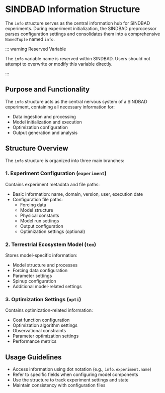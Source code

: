 # SINDBAD Information Structure

The `info` structure serves as the central information hub for SINDBAD experiments. During experiment initialization, the SINDBAD preprocessor parses configuration settings and consolidates them into a comprehensive `NamedTuple` named `info`.

::: warning Reserved Variable

The `info` variable name is reserved within SINDBAD. Users should not attempt to overwrite or modify this variable directly.

:::

## Purpose and Functionality

The `info` structure acts as the central nervous system of a SINDBAD experiment, containing all necessary information for:
- Data ingestion and processing
- Model initialization and execution
- Optimization configuration
- Output generation and analysis

## Structure Overview

The `info` structure is organized into three main branches:

### 1. Experiment Configuration (`experiment`)
Contains experiment metadata and file paths:
- Basic information: name, domain, version, user, execution date
- Configuration file paths:
  - Forcing data
  - Model structure
  - Physical constants
  - Model run settings
  - Output configuration
  - Optimization settings (optional)

### 2. Terrestrial Ecosystem Model (`tem`)
Stores model-specific information:
- Model structure and processes
- Forcing data configuration
- Parameter settings
- Spinup configuration
- Additional model-related settings

### 3. Optimization Settings (`opti`)
Contains optimization-related information:
- Cost function configuration
- Optimization algorithm settings
- Observational constraints
- Parameter optimization settings
- Performance metrics

## Usage Guidelines

- Access information using dot notation (e.g., `info.experiment.name`)
- Refer to specific fields when configuring model components
- Use the structure to track experiment settings and state
- Maintain consistency with configuration files


